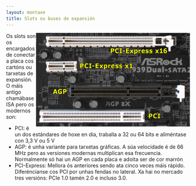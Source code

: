 ```yaml
---
layout: montaxe
title: Slots ou buses de expansión
---
```



<img style="float: right;" alt="xerarquía de memoria" height="256px"  src="/imaxes/slots.jpg">
Os slots son os encargados de conectar a placa cos cartóns ou tarxetas de expansión. O máis antigo chamábase ISA pero os modernos son:

* PCI: é un dos estándares de hoxe en día, traballa a 32 ou 64 bits e aliméntase con 3,3 V ou 5 V
* AGP: é unha variante para tarxetas gráficas. A súa velocidade é de 66 MHz pero as versiones modernas multiplican esa frecuencia. Normalmente só hai un AGP en cada placa e adoita ser de cor marrón
* PCI-Express: Mellora ós anteriores sendo ata cinco veces máis rápido. Diferéncianse cos PCI por unhas fendas no lateral. Xa hai no mercado tres versións: PCIe 1.0 tamén 2.0 e incluso 3.0.
